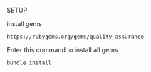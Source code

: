 SETUP

install gems

```
https://rubygems.org/gems/quality_assurance
```

Enter this command to install all gems

```
bundle install
```
